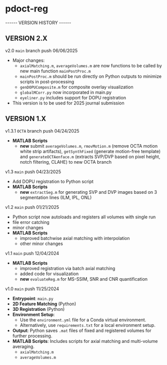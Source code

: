 # pdoct-reg
------ VERSION HISTORY ------
## VERSION 2.X ##  
v2.0 `main` branch push 06/06/2025
- Major changes:
  - `axialMatching.m`, `averageVolumes.m` are now functions to be called by new main function `mainPostProc.m`
  - `mainPostProc.m` should be run directly on Python outputs to minimize scripts in post-processing
  - `genDOPUComposite.m` for composite overlay visualization
  - `globalMCorr.py` now incorporated in main.py
  - `eyeliner.py` includes support for DOPU registration
- This version is to be used for 2025 journal submission

## VERSION 1.X ##  
v1.3.1 `OCTA` branch push 04/24/2025
- **MATLAB Scripts**
  - **new** submit `averageVolumes.m`, `rmovMotion.m` (remove OCTA motion white strip artifacts), `getSynthFixed` (generate motion-free template) and `generateOCTAenface.m` (extracts SVP/DVP based on pixel height, notch filtering, CLAHE) to new OCTA branch

v1.3 `main` push 04/23/2025
- Add DOPU registration to Python script
- **MATLAB Scripts**
  - **new** `extractSeg.m` for generating SVP and DVP images based on 3 segmentation lines (ILM, IPL, ONL)

v1.2 `main` push 01/21/2025
- Python script now autoloads and registers all volumes with single run
- file error catching
- minor changes
- **MATLAB Scripts**
  - improved batchwise axial matching with interpolation
  - other minor changes

v1.1 `main` push 12/04/2024
- **MATLAB Scripts**
  - improved registration via batch axial matching
  - added code for visualization
  - **new** `evaluateReg.m` for MS-SSIM, SNR and CNR quantification

v1.0 `main` push 11/25/2024
- **Entrypoint**: `main.py`
- **2D Feature Matching** (Python)
- **3D Registration** (Python)
- **Environment Setup**:
  - Use the `environment.yml` file for a Conda virtual environment.
  - Alternatively, use `requirements.txt` for a local environment setup.
- **Output**: Python saves `.mat` files of fixed and registered volumes for further processing.
- **MATLAB Scripts**: Includes scripts for axial matching and multi-volume averaging.
  - `axialMatching.m`
  - `averageVolumes.m`
